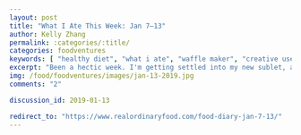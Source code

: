 ```yaml
---
layout: post
title: "What I Ate This Week: Jan 7–13"
author: Kelly Zhang
permalink: :categories/:title/
categories: foodventures
keywords: [ "healthy diet", "what i ate", "waffle maker", "creative uses for waffle maker" ]
excerpt: "Been a hectic week. I'm getting settled into my new sublet, and cooking has been a struggle at times because I'm still in the process of stocking my pantry with essentials. I've been relying heavily on baked goods and stuff I can cook in my Instant Pot (when am I not?) because my pots and pans are back in Waterloo at the moment."
img: /food/foodventures/images/jan-13-2019.jpg
comments: "2"

discussion_id: 2019-01-13

redirect_to: "https://www.realordinaryfood.com/food-diary-jan-7-13/"
---
```

